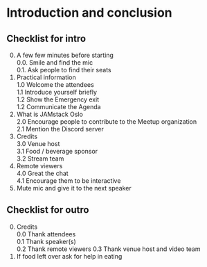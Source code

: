 # Introduction and conclusion

## Checklist for intro

0. A few few minutes before starting  
   0.0. Smile and find the mic  
   0.1. Ask people to find their seats
0. Practical information  
   1.0 Welcome the attendees  
   1.1 Introduce yourself briefly  
   1.2 Show the Emergency exit  
   1.2 Communicate the Agenda
0. What is JAMstack Oslo  
   2.0 Encourage people to contribute to the Meetup organization  
   2.1 Mention the Discord server
0. Credits  
   3.0 Venue host  
   3.1 Food / beverage sponsor  
   3.2 Stream team  
0. Remote viewers   
   4.0 Great the chat   
   4.1 Encourage them to be interactive  
0. Mute mic and give it to the next speaker  

## Checklist for outro

0. Credits  
   0.0 Thank attendees  
   0.1 Thank speaker(s)  
   0.2 Thank remote viewers
   0.3 Thank venue host and video team  
0. If food left over ask for help in eating
